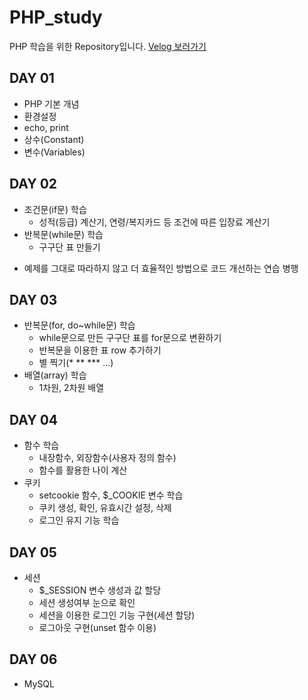 # PHP_study
PHP 학습을 위한 Repository입니다.
[Velog 보러가기](https://velog.io/@ipinid613?tag=php)

## DAY 01
- PHP 기본 개념
- 환경설정
- echo, print
- 상수(Constant)
- 변수(Variables)

## DAY 02
- 조건문(if문) 학습
  - 성적(등급) 계산기, 연령/복지카드 등 조건에 따른 입장료 계산기
- 반복문(while문) 학습
  - 구구단 표 만들기
* 예제를 그대로 따라하지 않고 더 효율적인 방법으로 코드 개선하는 연습 병행

## DAY 03
- 반복문(for, do~while문) 학습
  - while문으로 만든 구구단 표를 for문으로 변환하기
  - 반복문을 이용한 표 row 추가하기
  - 별 찍기(* ** *** ...)
- 배열(array) 학습
  - 1차원, 2차원 배열

## DAY 04
- 함수 학습
  - 내장함수, 외장함수(사용자 정의 함수)
  - 함수를 활용한 나이 계산
- 쿠키
  - setcookie 함수, $_COOKIE 변수 학습
  - 쿠키 생성, 확인, 유효시간 설정, 삭제
  - 로그인 유지 기능 학습

## DAY 05
- 세션
  - $_SESSION 변수 생성과 값 할당
  - 세션 생성여부 눈으로 확인
  - 세션을 이용한 로그인 기능 구현(세션 할당)
  - 로그아웃 구현(unset 함수 이용)

## DAY 06
- MySQL

